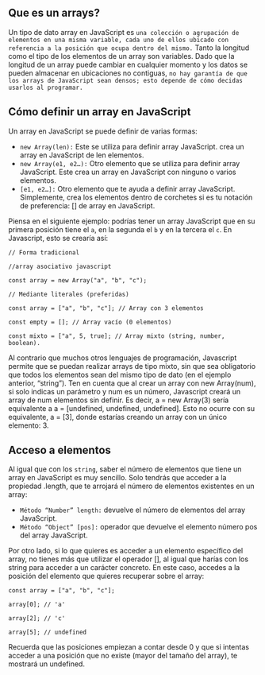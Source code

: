 ## Que es un arrays?

Un tipo de dato array en JavaScript es `una colección o agrupación de elementos en una misma variable, cada uno de ellos ubicado con referencia a la posición que ocupa dentro del mismo.` Tanto la longitud como el tipo de los elementos de un array son variables. Dado que la longitud de un array puede cambiar en cualquier momento y los datos se pueden almacenar en ubicaciones no contiguas, `no hay garantía de que los arrays de JavaScript sean densos; esto depende de cómo decidas usarlos al programar.` 

## Cómo definir un array en JavaScript

Un array en JavaScript se puede definir de varias formas:  

- `new Array(len):` Este se utiliza para definir array JavaScript. crea un array en JavaScript de len elementos.  
- `new Array(e1, e2…):` Otro elemento que se utiliza para definir array JavaScript. Este crea un array en JavaScript con ninguno o varios elementos.  
- `[e1, e2…]:` Otro elemento que te ayuda a definir array JavaScript. Simplemente, crea los elementos dentro de corchetes si es tu notación de preferencia: [] de array en JavaScript.

Piensa en el siguiente ejemplo: podrías tener un array JavaScript que en su primera posición tiene el  `a`, en la segunda el  `b` y en la tercera el  `c`. En Javascript, esto se crearía así:  

~~~
// Forma tradicional

//array asociativo javascript

const array = new Array("a", "b", "c");

// Mediante literales (preferidas)

const array = ["a", "b", "c"]; // Array con 3 elementos

const empty = []; // Array vacío (0 elementos)

const mixto = ["a", 5, true]; // Array mixto (string, number, boolean).

~~~ 

Al contrario que muchos otros lenguajes de programación, Javascript permite que se puedan realizar arrays de tipo mixto, sin que sea obligatorio que todos los elementos sean del mismo tipo de dato (en el ejemplo anterior, “string”). Ten en cuenta que al crear un array con new Array(num), si solo indicas un parámetro y num es un número, Javascript creará un array de num elementos sin definir. Es decir, a = new Array(3) sería equivalente a a = [undefined, undefined, undefined]. Esto no ocurre con su equivalente, a = [3], donde estarías creando un array con un único elemento: 3.

## Acceso a elementos

Al igual que con los `string`, saber el número de elementos que tiene un array en JavaScript es muy sencillo. Solo tendrás que acceder a la propiedad .length, que te arrojará el número de elementos existentes en un array:

- `Método “Number” length:` devuelve el número de elementos del array JavaScript.  
- `Método “Object” [pos]:` operador que devuelve el elemento número pos del array JavaScript. 

Por otro lado, si lo que quieres es acceder a un elemento específico del array, no tienes más que utilizar el operador [], al igual que harías con los string para acceder a un carácter concreto. En este caso, accedes a la posición del elemento que quieres recuperar sobre el array:

~~~
const array = ["a", "b", "c"];

array[0]; // 'a'

array[2]; // 'c'

array[5]; // undefined

~~~ 

Recuerda que las posiciones empiezan a contar desde 0 y que si intentas acceder a una posición que no existe (mayor del tamaño del array), te mostrará un undefined.